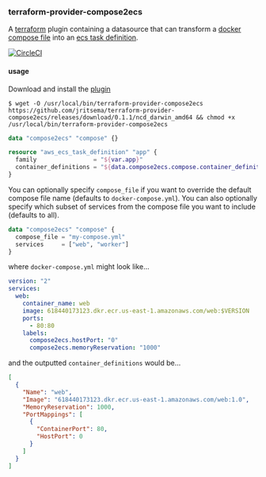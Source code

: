 ### terraform-provider-compose2ecs

A [terraform](https://terraform.io) plugin containing a datasource that can transform a [docker compose file](https://docs.docker.com/compose/compose-file/) into an [ecs task definition](http://docs.aws.amazon.com/AmazonECS/latest/developerguide/task_defintions.html).

[![CircleCI](https://circleci.com/gh/jritsema/terraform-provider-compose2ecs/tree/master.svg?style=shield)](https://circleci.com/gh/jritsema/terraform-provider-compose2ecs/tree/master)  


#### usage

Download and install the [plugin](https://github.com/jritsema/terraform-provider-compose2ecs/releases)

```
$ wget -O /usr/local/bin/terraform-provider-compose2ecs https://github.com/jritsema/terraform-provider-compose2ecs/releases/download/0.1.1/ncd_darwin_amd64 && chmod +x /usr/local/bin/terraform-provider-compose2ecs
```

```terraform
data "compose2ecs" "compose" {}

resource "aws_ecs_task_definition" "app" {
  family                = "${var.app}"
  container_definitions = "${data.compose2ecs.compose.container_definitions}"
}
```

You can optionally specify `compose_file` if you want to override the default compose file name (defaults to `docker-compose.yml`).  You can also optionally specify which subset of services from the compose file you want to include (defaults to all).

```terraform
data "compose2ecs" "compose" {
  compose_file = "my-compose.yml"
  services     = ["web", "worker"]
}
```

where `docker-compose.yml` might look like...

```yaml
version: "2"
services:  
  web:
    container_name: web
    image: 618440173123.dkr.ecr.us-east-1.amazonaws.com/web:$VERSION
    ports:
      - 80:80
    labels: 
      compose2ecs.hostPort: "0"
      compose2ecs.memoryReservation: "1000"
```

and the outputted `container_definitions` would be...

```json
[
  {
    "Name": "web",    
    "Image": "618440173123.dkr.ecr.us-east-1.amazonaws.com/web:1.0",
    "MemoryReservation": 1000,
    "PortMappings": [
      {
        "ContainerPort": 80,
        "HostPort": 0
      }
    ]
  }
]
```
